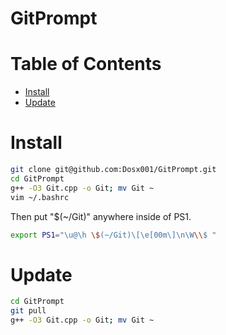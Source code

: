 # GitPrompt

# Table of Contents
* [Install](#install)
* [Update](#update)

# Install
```bash
git clone git@github.com:Dosx001/GitPrompt.git
cd GitPrompt
g++ -O3 Git.cpp -o Git; mv Git ~
vim ~/.bashrc
```
Then put "\$(~/Git)" anywhere inside of PS1.
```bash
export PS1="\u@\h \$(~/Git)\[\e[00m\]\n\W\\$ "
```

# Update
```bash
cd GitPrompt
git pull
g++ -O3 Git.cpp -o Git; mv Git ~
```
